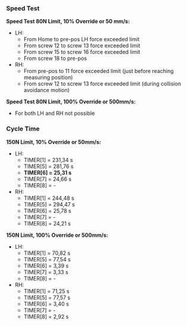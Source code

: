 ### Speed Test

**Speed Test 80N Limit, 10% Override or 50 mm/s:**
- LH:
	- From Home to pre-pos LH force exceeded limit 
	- From screw 12 to screw 13 force exceeded limit 
	- From screw 15 to screw 16 force exceeded limit 
	- From screw 18 to pre-pos
- RH:
	- From pre-pos to 11 force exceeded limit (just before reaching measuring position)
	- From screw 12 to screw 13 force exceeded limit (during collision avoidance motion)

**Speed Test 80N Limit, 100% Override or 500mm/s:**
- For both LH and RH not possible

### Cycle Time

**150N Limit, 10% Override or 50mm/s:**
- LH:
	- TIMER[1] = 231,34 s
	- TIMER[5] = 281,76 s
	- **TIMER[6] = 25,31 s**
	- TIMER[7] = 24,66 s
	- TIMER[8] = -
- RH:
	- TIMER[1] = 244,48 s
	- TIMER[5] = 294,47 s
	- TIMER[6] = 25,78 s
	- TIMER[7] = -
	- TIMER[8] = 24,21 s

**150N Limit, 100% Override or 500mm/s:**
- LH:
	- TIMER[1] = 70,82 s
	- TIMER[5] = 77,54 s
	- TIMER[6] = 3,39 s
	- TIMER[7] = 3,33 s
	- TIMER[8] = -
- RH:
	- TIMER[1] = 71,25 s
	- TIMER[5] = 77,57 s
	- TIMER[6] = 3,40 s
	- TIMER[7] = -
	- TIMER[8] = 2,92 s

